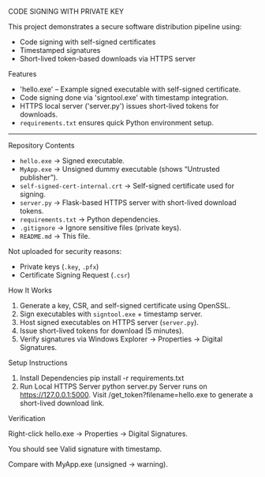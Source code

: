 CODE SIGNING WITH PRIVATE KEY 

This project demonstrates a secure software distribution pipeline using:
- Code signing with self-signed certificates
- Timestamped signatures
- Short-lived token-based downloads via HTTPS server


Features
- 'hello.exe' – Example signed executable with self-signed certificate.  
- Code signing done via 'signtool.exe' with timestamp integration.  
- HTTPS local server ('server.py') issues short-lived tokens for downloads.  
- `requirements.txt` ensures quick Python environment setup.  

---

Repository Contents
- `hello.exe` → Signed executable.  
- `MyApp.exe` → Unsigned dummy executable (shows “Untrusted publisher”).  
- `self-signed-cert-internal.crt` → Self-signed certificate used for signing.  
- `server.py` → Flask-based HTTPS server with short-lived download tokens.  
- `requirements.txt` → Python dependencies.  
- `.gitignore` → Ignore sensitive files (private keys).  
- `README.md` → This file.  

Not uploaded for security reasons:  
- Private keys (`.key`, `.pfx`)  
- Certificate Signing Request (`.csr`)  


 How It Works
1. Generate a key, CSR, and self-signed certificate using OpenSSL.  
2. Sign executables with `signtool.exe` + timestamp server.  
3. Host signed executables on HTTPS server (`server.py`).  
4. Issue short-lived tokens for download (5 minutes).  
5. Verify signatures via Windows Explorer → Properties → Digital Signatures.  

Setup Instructions
1. Install Dependencies
pip install -r requirements.txt
2. Run Local HTTPS Server
python server.py
Server runs on https://127.0.0.1:5000.
Visit /get_token?filename=hello.exe to generate a short-lived download link.

Verification

Right-click hello.exe → Properties → Digital Signatures.

You should see Valid signature with timestamp.

Compare with MyApp.exe (unsigned → warning).

